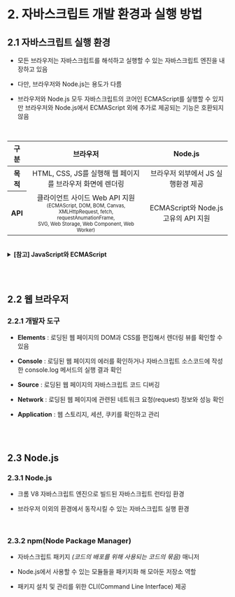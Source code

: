 # 2. 자바스크립트 개발 환경과 실행 방법

## 2.1 자바스크립트 실행 환경

- 모든 브라우저는 자바스크립트를 해석하고 실행할 수 있는 자바스크립트 엔진을 내장하고 있음

- 다만, 브라우저와 Node.js는 용도가 다름

- 브라우저와 Node.js 모두 자바스크립트의 코어인 ECMAScript를 실행할 수 있지만 브라우저와 Node.js에서 ECMAScript 외에 추가로 제공되는 기능은 호환되지 않음

<br/>

<table>
  <thead>
    <tr>
      <th>구분</th>
      <th>브라우저</th>
      <th>Node.js</th>
    </tr>
  </thead>
  <tbody align="center">
    <tr>
      <th>목적</th>
      <td>HTML, CSS, JS를 실행해 웹 페이지를 브라우저 화면에 렌더링</td>
      <td>브라우저 외부에서 JS 실행환경 제공</td>
    </tr>
    <tr>
      <th>API</th>
      <td>
        클라이언트 사이드 Web API 지원 <br/>
        <sub>
          <sup>
            (ECMAScript, DOM, BOM, Canvas,<br/>
            XMLHttpRequest, fetch, requestAnumationFrame,<br/>
            SVG, Web Storage, Web Component, Web Worker)
          </sup>
        </sub>
      </td>
      <td>ECMAScript와 Node.js 고유의 API 지원</td>
    </tr>
  </tbody>
</table>

<br/>

<details>
  <summary><b>[참고] JavaScript와 ECMAScript</b></summary><br/>

> **📌 ECMA 인터내셔널** <br/>
>
> - 정보 통신에 대한 표준을 제정하는 비영리 표준화 기구 <br/><br/>
>
> **📌 Ecma-262** <br/>
>
> - 위의 기구에 의해 제정된 하나의 기술 규격의 이름으로, 범용 목적의 스크립트 언어에 대한 명세를 담고 있음 <br/><br/>
>
> **📌 스크립트 언어** <br/>
>
> - 독립된 시스템에서 특별히 작동하도록 설계된 프로그래밍 언어 <br/>
> - 응용 프로그램 _(사용자가 컴퓨터를 사용하여 어떤 일을 하고자 할 때 사용되는 모든 프로그램)_ 과는 독립적이고 사용자가 직접 프로그램을 의도에 따라 동작시킬 수 있음 <br/><br/>
>
> **📌 ECMAScript** <br/>
>
> - ECMA 인터내셔널에 의해 + 제정된 Ecma-262 기술규격에 의해 + 정의된 범용 스크립트 언어 <br/><br/>
>
> **📌 정리** <br/>
>
> - 따라서 **JavaScript는 ECMAScript의 사양을 준수하는 범용 스크립팅 언어** <br/>
> - **ECMAScript는 JS를 기반으로 하고, JS도 ECMAScript를 기반으로 하는 관계**

</details>

<br/><br/>

## 2.2 웹 브라우저

### 2.2.1 개발자 도구

- **Elements** : 로딩된 웹 페이지의 DOM과 CSS를 편집해서 렌더링 뷰를 확인할 수 있음

- **Console** : 로딩된 웹 페이지의 에러를 확인하거나 자바스크립트 소스코드에 작성한 console.log 메서드의 실행 결과 확인

- **Source** : 로딩된 웹 페이지의 자바스크립트 코드 디버깅

- **Network** : 로딩된 웹 페이지에 관련된 네트워크 요청(request) 정보와 성능 확인

- **Application** : 웹 스토리지, 세션, 쿠키를 확인하고 관리

<br/><br/>

## 2.3 Node.js

### 2.3.1 Node.js

- 크롬 V8 자바스크립트 엔진으로 빌드된 자바스크립트 런타임 환경

- 브라우저 이외의 환경에서 동작시킬 수 있는 자바스크립트 실행 환경

<br/>

### 2.3.2 npm(Node Package Manager)

- 자바스크립트 패키지 _(코드의 배포를 위해 사용되는 코드의 묶음)_ 매니저

- Node.js에서 사용할 수 있는 모듈들을 패키지화 해 모아둔 저장소 역할

- 패키지 설치 및 관리를 위한 CLI(Command Line Interface) 제공
